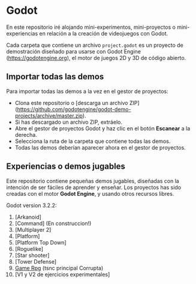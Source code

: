 
# Godot

En este repositorio iré alojando mini-experimentos, mini-proyectos o mini-experiencias en relación a la creación de videojuegos con Godot.

Cada carpeta que contiene un archivo `project.godot` es un proyecto de demostración diseñado para usarse con Godot Engine (https://godotengine.org), el motor de juegos 2D y 3D de código abierto.

## Importar todas las demos

Para importar todas las demos a la vez en el gestor de proyectos:

- Clona este repositorio o [descarga un archivo ZIP] (https://github.com/godotengine/godot-demo-projects/archive/master.zip).
- Si has descargado un archivo ZIP, extráelo.
- Abre el gestor de proyectos Godot y haz clic en el botón **Escanear** a la derecha.
- Selecciona la ruta de la carpeta que contiene todas las demos.
- Todas las demos deberían aparecer ahora en el gestor de proyectos.

## Experiencias o demos jugables

Este repositorio contiene pequeñas demos jugables, diseñadas con la intención de ser fáciles de aprender y enseñar. Los proyectos has sido creadas con el motor **Godot Engine**, y usando otros recursos libres.

Godot version 3.2.2:
1. [Arkanoid]
1. [Command] (En construccion!)
1. [Multiplayer 2]
1. [Platform]
1. [Platform Top Down]
1. [Roguelike]
1. [Star shooter]
1. [Tower Defense]
2. [Game Rpg]() (tsnc principal Corrupta)
3. [V1 y V2 de ejercicios experimentales]
 

